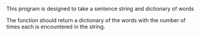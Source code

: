 This program is designed to take a sentence string and dictionary of words

The function should return a dictionary of the words with the number of times each is encountered in the string.